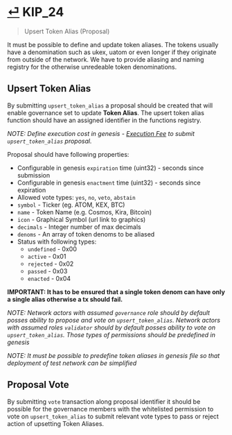 # [⏎](README.md#Roadmap) KIP_24
> Upsert Token Alias (Proposal)

It must be possible to define and update token aliases. The tokens usually have a denomination such as ukex, uatom or even longer if they originate from outside of the network. We have to provide aliasing and naming registry for the otherwise unredeable token denominations.

## Upsert Token Alias

By submitting `upsert_token_alias` a proposal should be created that will enable governance set to update **Token Alias**. The upsert token alias function should have an assigned identifier in the functions registry.

_NOTE: Define execution cost in genesis  - [Execution Fee](/spec/fees.md) to submit `upsert_token_alias` proposal._

Proposal should have following properties:
* Configurable in genesis `expiration` time (uint32) - seconds since submission
* Configurable in genesis `enactment` time (uint32) - seconds since expiration
* Allowed vote types: `yes`, `no`, `veto`, `abstain`
* `symbol` - Ticker (eg. ATOM, KEX, BTC)
* `name` - Token Name (e.g. Cosmos, Kira, Bitcoin)
* `icon` - Graphical Symbol  (url link to graphics)
* `decimals` - Integer number of max decimals
* `denoms` - An array of token denoms to be aliased 
* Status with following types:
  * `undefined` - 0x00
  * `active` - 0x01
  * `rejected` - 0x02
  * `passed` - 0x03
  * `enacted` - 0x04

**IMPORTANT: It has to be ensured that a single token denom can have only a single alias otherwise a tx should fail.**

_NOTE: Network actors with assumed `governance` role should by default posses ability to propose and vote on `upsert_token_alias`. Network actors with assumed roles `validator` should by default posses ability to vote on `upsert_token_alias`. Those types of permissions should be predefined in genesis_

_NOTE: It must be possible to predefine token aliases in genesis file so that deployment of test network can be simplified_

## Proposal Vote

By submitting `vote` transaction along proposal identifier it should be possible for the governance members with the whitelisted permission to vote on `upsert_token_alias` to submit relevant vote types to pass or reject action of upsetting Token Aliases.




